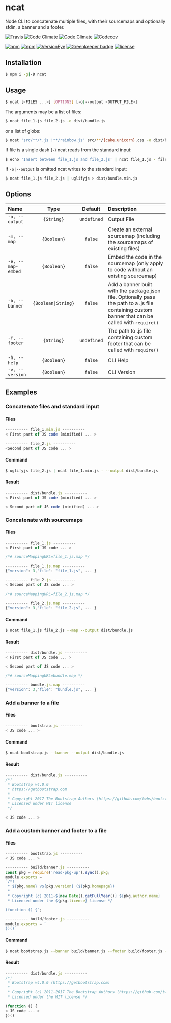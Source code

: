 # **ncat**

Node CLI to concatenate multiple files, with their sourcemaps and optionally stdin, a banner and a footer.

[![Travis](https://img.shields.io/travis/vanduynslagerp/ncat.svg)](https://travis-ci.org/vanduynslagerp/ncat)
[![Code Climate](https://img.shields.io/codeclimate/github/vanduynslagerp/ncat.svg)](https://codeclimate.com/github/vanduynslagerp/ncat)
[![Code Climate](https://img.shields.io/codeclimate/issues/github/vanduynslagerp/ncat.svg)](https://codeclimate.com/github/vanduynslagerp/ncat/issues)
[![Codecov](https://img.shields.io/codecov/c/github/vanduynslagerp/ncat.svg)](https://codecov.io/gh/vanduynslagerp/ncat)

[![npm](https://img.shields.io/npm/v/ncat.svg)](https://www.npmjs.com/package/ncat)
[![npm](https://img.shields.io/npm/dt/ncat.svg)](https://www.npmjs.com/package/ncat)
[![VersionEye](https://img.shields.io/versioneye/d/nodejs/ncat.svg)](https://www.versioneye.com/nodejs/ncat)
[![Greenkeeper badge](https://badges.greenkeeper.io/vanduynslagerp/ncat.svg)](https://greenkeeper.io/)
[![license](https://img.shields.io/github/license/vanduynslagerp/ncat.svg)](https://github.com/vanduynslagerp/ncat/blob/master/LICENSE)

## Installation

```bash
$ npm i -g|-D ncat
```

## Usage

```bash
$ ncat [<FILES ...>] [OPTIONS] [-o|--output <OUTPUT_FILE>]
```
The arguments may be a list of files:
```bash
$ ncat file_1.js file_2.js -o dist/bundle.js
```
or a list of globs:
```bash
$ ncat 'src/**/*.js !**/rainbow.js' src/**/{cake,unicorn}.css -o dist/bundle.js
```
If file is a single dash (`-`) ncat reads from the standard input:
```bash
$ echo 'Insert between file_1.js and file_2.js' | ncat file_1.js - file_2.js -o dist/bundle.js
```
If `-o|--output` is omitted ncat writes to the standard input:
```bash
$ ncat file_1.js file_2.js | uglifyjs > dist/bundle.min.js
```

## Options

|Name|Type|Default|Description|
|:---|:--:|:-----:|:----------|
|`-o, --output`|`{String}`|`undefined`|Output File|
|`-m, --map`|`{Boolean}`|`false`|Create an external sourcemap (including the sourcemaps of existing files)|
|`-e, --map-embed`|`{Boolean}`|`false`|Embed the code in the sourcemap (only apply to code without an existing sourcemap)|
|`-b, --banner`|`{Boolean\|String}`|`false`|Add a banner built with the package.json file. Optionally pass the path to a .js file containing custom banner that can be called with `require()`|
|`-f, --footer`|`{String}`|`undefined`|The path to .js file containing custom footer that can be called with `require()`|
|`-h, --help`|`{Boolean}`|`false`|CLI Help|
|`-v, --version`|`{Boolean}`|`false`|CLI Version|

## Examples

### Concatenate files and standard input

#### Files
```javascript
---------- file_1.min.js ----------
< First part of JS code (minified) ... >

---------- file_2.js ----------
<Second part of JS code ... >
```

#### Command
```bash
$ uglifyjs file_2.js | ncat file_1.min.js - --output dist/bundle.js
```

#### Result
```javascript
---------- dist/bundle.js ----------
< First part of JS code (minified) ... >

< Second part of JS code (minified) ... >
```

### Concatenate with sourcemaps

#### Files
```javascript
---------- file_1.js ----------
< First part of JS code ... >

/*# sourceMappingURL=file_1.js.map */

---------- file_1.js.map ----------
{"version": 3,"file": "file_1.js", ... }

---------- file_2.js ----------
< Second part of JS code ... >

/*# sourceMappingURL=file_2.js.map */

---------- file_2.js.map ----------
{"version": 3,"file": "file_2.js", ... }
```

#### Command
```bash
$ ncat file_1.js file_2.js --map --output dist/bundle.js
```

#### Result
```javascript
---------- dist/bundle.js ----------
< First part of JS code ... >

< Second part of JS code ... >

/*# sourceMappingURL=bundle.map */

---------- bundle.js.map ----------
{"version": 3,"file": "bundle.js", ... }
```

### Add a banner to a file

#### Files
```javascript
---------- bootstrap.js ----------
< JS code ... >
```

#### Command
```bash
$ ncat bootstrap.js --banner --output dist/bundle.js
```

#### Result
```javascript
---------- dist/bundle.js ----------
/*!
 * Bootstrap v4.0.0
 * https://getbootstrap.com
 *
 * Copyright 2017 The Bootstrap Authors (https://github.com/twbs/bootstrap/graphs/contributors)
 * Licensed under MIT license
 */

< JS code ... >
```

### Add a custom banner and footer to a file

#### Files
```javascript
---------- bootstrap.js ----------
< JS code ... >

---------- build/banner.js ----------
const pkg = require('read-pkg-up').sync().pkg;
module.exports =
`/*!
 * ${pkg.name} v${pkg.version} (${pkg.homepage})
 *
 * Copyright (c) 2011-${new Date().getFullYear()} ${pkg.author.name}
 * Licensed under the ${pkg.license} license */

(function () {`;

---------- build/footer.js ----------
module.exports = `
})()`
```

#### Command
```bash
$ ncat bootstrap.js --banner build/banner.js --footer build/footer.js --output dist/bundle.js
```

#### Result
```javascript
---------- dist/bundle.js ----------
/*!
 * Bootstrap v4.0.0 (https://getbootstrap.com)
 *
 * Copyright (c) 2011-2017 The Bootstrap Authors (https://github.com/twbs/bootstrap/graphs/contributors)
 * Licensed under the MIT license */

(function () {
< JS code ... >
})()
```
